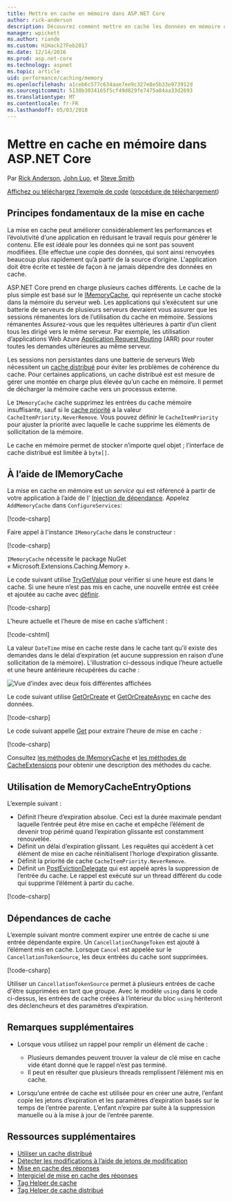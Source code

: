 ```yaml
---
title: Mettre en cache en mémoire dans ASP.NET Core
author: rick-anderson
description: Découvrez comment mettre en cache les données en mémoire dans ASP.NET Core.
manager: wpickett
ms.author: riande
ms.custom: H1Hack27Feb2017
ms.date: 12/14/2016
ms.prod: asp.net-core
ms.technology: aspnet
ms.topic: article
uid: performance/caching/memory
ms.openlocfilehash: a1ceb6c577c634aae7ee9c327e8e5b33e973912d
ms.sourcegitcommit: 5130b3034165f5cf49d829fe7475a84aa33d2693
ms.translationtype: MT
ms.contentlocale: fr-FR
ms.lasthandoff: 05/03/2018
---
```

# <a name="cache-in-memory-in-aspnet-core"></a>Mettre en cache en mémoire dans ASP.NET Core

Par [Rick Anderson](https://twitter.com/RickAndMSFT), [John Luo](https://github.com/JunTaoLuo), et [Steve Smith](https://ardalis.com/)

[Affichez ou téléchargez l’exemple de code](https://github.com/aspnet/Docs/tree/master/aspnetcore/performance/caching/memory/sample) ([procédure de téléchargement](xref:tutorials/index#how-to-download-a-sample))

## <a name="caching-basics"></a>Principes fondamentaux de la mise en cache

La mise en cache peut améliorer considérablement les performances et l’évolutivité d’une application en réduisant le travail requis pour générer le contenu. Elle est idéale pour les données qui ne sont pas souvent modifiées. Elle effectue une copie des données, qui sont ainsi renvoyées beaucoup plus rapidement qu’à partir de la source d’origine. L'application doit être écrite et testée de façon à ne jamais dépendre des données en cache.

ASP.NET Core prend en charge plusieurs caches différents. Le cache de la plus simple est basé sur le [IMemoryCache](/dotnet/api/microsoft.extensions.caching.memory.imemorycache), qui représente un cache stocké dans la mémoire du serveur web. Les applications qui s’exécutent sur une batterie de serveurs de plusieurs serveurs devraient vous assurer que les sessions rémanentes lors de l’utilisation du cache en mémoire. Sessions rémanentes Assurez-vous que les requêtes ultérieures à partir d’un client tous les dirigé vers le même serveur. Par exemple, les utilisation d’applications Web Azure [Application Request Routing](https://www.iis.net/learn/extensions/planning-for-arr) (ARR) pour router toutes les demandes ultérieures au même serveur.

Les sessions non persistantes dans une batterie de serveurs Web nécessitent un [cache distribué](distributed.md) pour éviter les problèmes de cohérence du cache.  Pour certaines applications, un cache distribué est est mesure de gérer une montée en charge plus élevée qu’un cache en mémoire. Il permet de décharger la mémoire cache vers un processus externe. 

Le `IMemoryCache` cache supprimez les entrées du cache mémoire insuffisante, sauf si le [cache priorité](/dotnet/api/microsoft.extensions.caching.memory.cacheitempriority) a la valeur `CacheItemPriority.NeverRemove`. Vous pouvez définir le `CacheItemPriority` pour ajuster la priorité avec laquelle le cache supprime les éléments de sollicitation de la mémoire.

Le cache en mémoire permet de stocker n’importe quel objet ; l’interface de cache distribué est limitée à `byte[]`.

## <a name="using-imemorycache"></a>À l’aide de IMemoryCache

La mise en cache en mémoire est un *service* qui est référencé à partir de votre application à l’aide de l' [Injection de dépendance](../../fundamentals/dependency-injection.md). Appelez `AddMemoryCache` dans `ConfigureServices`:

[!code-csharp[](memory/sample/WebCache/Startup.cs?highlight=8)] 

Faire appel à l'instance `IMemoryCache` dans le constructeur :

[!code-csharp[](memory/sample/WebCache/Controllers/HomeController.cs?name=snippet_ctor&highlight=3,5-999)] 

`IMemoryCache` nécessite le package NuGet « Microsoft.Extensions.Caching.Memory ».

Le code suivant utilise [TryGetValue](/dotnet/api/microsoft.extensions.caching.memory.imemorycache.trygetvalue?view=aspnetcore-2.0#Microsoft_Extensions_Caching_Memory_IMemoryCache_TryGetValue_System_Object_System_Object__) pour vérifier si une heure est dans le cache. Si une heure n’est pas mis en cache, une nouvelle entrée est créée et ajoutée au cache avec [définir](/dotnet/api/microsoft.extensions.caching.memory.cacheextensions.set?view=aspnetcore-2.0#Microsoft_Extensions_Caching_Memory_CacheExtensions_Set__1_Microsoft_Extensions_Caching_Memory_IMemoryCache_System_Object___0_Microsoft_Extensions_Caching_Memory_MemoryCacheEntryOptions_).

[!code-csharp[](memory/sample/WebCache/Controllers/HomeController.cs?name=snippet1)]

L’heure actuelle et l’heure de mise en cache s’affichent :

[!code-cshtml[](memory/sample/WebCache/Views/Home/Cache.cshtml)]

La valeur `DateTime` mise en cache reste dans le cache tant qu'il existe des demandes dans le délai d’expiration (et aucune suppression en raison d’une sollicitation de la mémoire). L’illustration ci-dessous indique l’heure actuelle et une heure antérieure récupérées du cache :

![Vue d’index avec deux fois différentes affichées](memory/_static/time.png)

Le code suivant utilise [GetOrCreate](/dotnet/api/microsoft.extensions.caching.memory.cacheextensions#Microsoft_Extensions_Caching_Memory_CacheExtensions_GetOrCreate__1_Microsoft_Extensions_Caching_Memory_IMemoryCache_System_Object_System_Func_Microsoft_Extensions_Caching_Memory_ICacheEntry___0__) et [GetOrCreateAsync](/dotnet/api/microsoft.extensions.caching.memory.cacheextensions#Microsoft_Extensions_Caching_Memory_CacheExtensions_GetOrCreateAsync__1_Microsoft_Extensions_Caching_Memory_IMemoryCache_System_Object_System_Func_Microsoft_Extensions_Caching_Memory_ICacheEntry_System_Threading_Tasks_Task___0___) en cache des données. 

[!code-csharp[](memory/sample/WebCache/Controllers/HomeController.cs?name=snippet2&highlight=3-7,14-19)]

Le code suivant appelle [Get](/dotnet/api/microsoft.extensions.caching.memory.cacheextensions#Microsoft_Extensions_Caching_Memory_CacheExtensions_Get__1_Microsoft_Extensions_Caching_Memory_IMemoryCache_System_Object_) pour extraire l’heure de mise en cache :

[!code-csharp[](memory/sample/WebCache/Controllers/HomeController.cs?name=snippet_gct)]

Consultez [les méthodes de IMemoryCache](/dotnet/api/microsoft.extensions.caching.memory.imemorycache) et [les méthodes de CacheExtensions](/dotnet/api/microsoft.extensions.caching.memory.cacheextensions) pour obtenir une description des méthodes du cache.

## <a name="using-memorycacheentryoptions"></a>Utilisation de MemoryCacheEntryOptions

L’exemple suivant :

- Définit l’heure d’expiration absolue. Ceci est la durée maximale pendant laquelle l’entrée peut être mise en cache et empêche l’élément de devenir trop périmé quand l’expiration glissante est constamment renouvelée.
- Définit un délai d’expiration glissant. Les requêtes qui accèdent à cet élément de mise en cache réinitialisent l’horloge d’expiration glissante.
- Définit la priorité de cache `CacheItemPriority.NeverRemove`. 
- Définit un [PostEvictionDelegate](/dotnet/api/microsoft.extensions.caching.memory.postevictiondelegate) qui est appelé après la suppression de l’entrée du cache. Le rappel est exécuté sur un thread différent du code qui supprime l’élément à partir du cache.

[!code-csharp[](memory/sample/WebCache/Controllers/HomeController.cs?name=snippet_et&highlight=14-20)]

## <a name="cache-dependencies"></a>Dépendances de cache

L’exemple suivant montre comment expirer une entrée de cache si une entrée dépendante expire. Un `CancellationChangeToken` est ajouté à l’élément mis en cache. Lorsque `Cancel` est appelée sur le `CancellationTokenSource`, les deux entrées du cache sont supprimées. 

[!code-csharp[](memory/sample/WebCache/Controllers/HomeController.cs?name=snippet_ed)]

Utiliser un `CancellationTokenSource` permet à plusieurs entrées de cache d'être supprimées en tant que groupe. Avec le modèle `using` dans le code ci-dessus, les entrées de cache créées à l’intérieur du bloc `using` hériteront des déclencheurs et des paramètres d’expiration.

## <a name="additional-notes"></a>Remarques supplémentaires

- Lorsque vous utilisez un rappel pour remplir un élément de cache :

  - Plusieurs demandes peuvent trouver la valeur de clé mise en cache vide étant donné que le rappel n’est pas terminé. 
  - Il peut en résulter que plusieurs threads remplissent l’élément mis en cache.

- Lorsqu’une entrée de cache est utilisée pour en créer une autre, l’enfant copie les jetons d’expiration et les paramètres d’expiration basés sur le temps de l’entrée parente. L’enfant n’expire par suite à la suppression manuelle ou à la mise à jour de l’entrée parente.

## <a name="additional-resources"></a>Ressources supplémentaires

* [Utiliser un cache distribué](xref:performance/caching/distributed)
* [Détecter les modifications à l’aide de jetons de modification](xref:fundamentals/primitives/change-tokens)
* [Mise en cache des réponses](xref:performance/caching/response)
* [Intergiciel de mise en cache des réponses](xref:performance/caching/middleware)
* [Tag Helper de cache](xref:mvc/views/tag-helpers/builtin-th/cache-tag-helper)
* [Tag Helper de cache distribué](xref:mvc/views/tag-helpers/builtin-th/distributed-cache-tag-helper)
